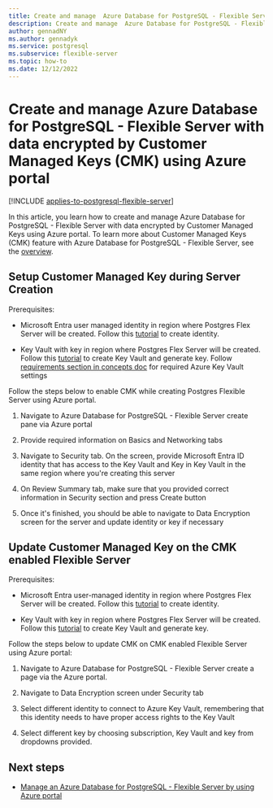 ```yaml
---
title: Create and manage  Azure Database for PostgreSQL - Flexible Server with data  encrypted by Customer Managed Keys using  Azure Portal
description: Create and manage  Azure Database for PostgreSQL - Flexible Server with data  encrypted by Customer Managed Keys using  Azure Portal
author: gennadNY 
ms.author: gennadyk
ms.service: postgresql
ms.subservice: flexible-server
ms.topic: how-to
ms.date: 12/12/2022
---
```

# Create and manage  Azure Database for PostgreSQL - Flexible Server with data  encrypted by Customer Managed Keys (CMK) using  Azure portal

[!INCLUDE [applies-to-postgresql-flexible-server](../includes/applies-to-postgresql-flexible-server.md)]

In this article, you learn how to create and manage Azure Database for PostgreSQL - Flexible Server with data  encrypted by Customer Managed Keys using  Azure portal. To learn more about Customer Managed Keys (CMK) feature with Azure Database for PostgreSQL - Flexible Server, see the [overview](concepts-data-encryption.md).

## Setup Customer Managed Key during Server Creation
Prerequisites:

- Microsoft Entra user managed identity in region where Postgres Flex Server will be created. Follow this [tutorial](../../active-directory/managed-identities-azure-resources/qs-configure-portal-windows-vm.md) to create identity.

- Key Vault with key in region where Postgres Flex Server will be created. Follow this [tutorial](../../key-vault/general/quick-create-portal.md) to create Key Vault and generate key. Follow [requirements section in concepts doc](concepts-data-encryption.md) for required Azure Key Vault settings

Follow the steps below to enable CMK while creating Postgres Flexible Server using Azure portal.

1. Navigate to Azure Database for PostgreSQL - Flexible Server create pane via Azure portal

2. Provide required information on Basics and Networking tabs

3. Navigate to Security tab. On the screen, provide Microsoft Entra ID  identity that has access to the Key Vault and Key in Key Vault in the same region where you're creating this server

4. On Review Summary tab, make sure that you provided correct information in Security section and press Create button

5. Once it's finished, you should be able to navigate to Data Encryption  screen for the server and update identity or key if necessary

## Update Customer Managed Key on the CMK enabled Flexible Server

Prerequisites:

- Microsoft Entra user-managed identity in region where Postgres Flex Server will be created. Follow this [tutorial](../../active-directory/managed-identities-azure-resources/qs-configure-portal-windows-vm.md) to create identity.

- Key Vault with key in region where Postgres Flex Server will be created. Follow this [tutorial](../../key-vault/general/quick-create-portal.md) to create Key Vault and generate key.

Follow the steps below to update CMK on CMK enabled Flexible Server using Azure portal:

1. Navigate to Azure Database for PostgreSQL - Flexible Server create a page via the Azure portal.

2. Navigate to Data Encryption screen under Security tab

3. Select different identity to connect to Azure Key Vault, remembering that this identity needs to have proper access rights to the Key Vault

4. Select different key by choosing subscription, Key Vault and key from dropdowns provided.

## Next steps

- [Manage an Azure Database for PostgreSQL - Flexible Server by using  Azure portal](how-to-manage-server-portal.md)
